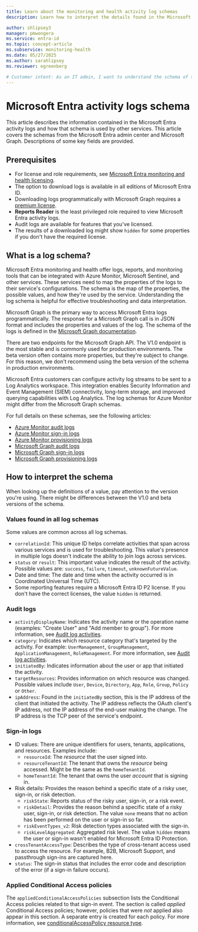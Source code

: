 ```yaml
---
title: Learn about the monitoring and health activity log schemas
description: Learn how to interpret the details found in the Microsoft Entra audit and sign-in and logs schema.

author: shlipsey3
manager: pmwongera
ms.service: entra-id
ms.topic: concept-article
ms.subservice: monitoring-health
ms.date: 05/27/2025
ms.author: sarahlipsey
ms.reviewer: egreenberg

# Customer intent: As an IT admin, I want to understand the schema of the Microsoft Entra audit and sign-in logs so that I can interpret the data in the logs and use it to monitor and troubleshoot my organization's identity and access management.
---
```


# Microsoft Entra activity logs schema

This article describes the information contained in the Microsoft Entra activity logs and how that schema is used by other services. This article covers the schemas from the Microsoft Entra admin center and Microsoft Graph. Descriptions of some key fields are provided.

## Prerequisites

- For license and role requirements, see [Microsoft Entra monitoring and health licensing](../../fundamentals/licensing.md#microsoft-entra-monitoring-and-health).
- The option to download logs is available in all editions of Microsoft Entra ID.
- Downloading logs programmatically with Microsoft Graph requires a [premium license](../../fundamentals/licensing.md#microsoft-entra-monitoring-and-health).
- **Reports Reader** is the least privileged role required to view Microsoft Entra activity logs.
- Audit logs are available for features that you've licensed.
- The results of a downloaded log might show `hidden` for some properties if you don't have the required license.

## What is a log schema?

Microsoft Entra monitoring and health offer logs, reports, and monitoring tools that can be integrated with Azure Monitor, Microsoft Sentinel, and other services. These services need to map the properties of the logs to their service's configurations. The schema is the map of the properties, the possible values, and how they're used by the service. Understanding the log schema is helpful for effective troubleshooting and data interpretation.

Microsoft Graph is the primary way to access Microsoft Entra logs programmatically. The response for a Microsoft Graph call is in JSON format and includes the properties and values of the log. The schema of the logs is defined in the [Microsoft Graph documentation](/graph/api/overview?view=graph-rest-1.0&preserve-view=true).

There are two endpoints for the Microsoft Graph API. The V1.0 endpoint is the most stable and is commonly used for production environments. The beta version often contains more properties, but they're subject to change. For this reason, we don't recommend using the beta version of the schema in production environments.

Microsoft Entra customers can configure activity log streams to be sent to a Log Analytics workspace. This integration enables Security Information and Event Management (SIEM) connectivity, long-term storage, and improved querying capabilities with Log Analytics. The log schemas for Azure Monitor might differ from the Microsoft Graph schemas.

For full details on these schemas, see the following articles:

- [Azure Monitor audit logs](/azure/azure-monitor/reference/tables/auditlogs)
- [Azure Monitor sign-in logs](/azure/azure-monitor/reference/tables/signinlogs)
- [Azure Monitor provisioning logs](/azure/azure-monitor/reference/tables/aadprovisioninglogs)
- [Microsoft Graph audit logs](/graph/api/resources/directoryaudit?view=graph-rest-1.0&preserve-view=true)
- [Microsoft Graph sign-in logs](/graph/api/resources/signin?view=graph-rest-1.0&preserve-view=true)
- [Microsoft Graph provisioning logs](/graph/api/resources/provisioningobjectsummary?view=graph-rest-1.0&preserve-view=true)

## How to interpret the schema

When looking up the definitions of a value, pay attention to the version you're using. There might be differences between the V1.0 and beta versions of the schema.

### Values found in all log schemas

Some values are common across all log schemas. 

- `correlationId`: This unique ID helps correlate activities that span across various services and is used for troubleshooting. This value's presence in multiple logs doesn't indicate the ability to join logs across services.
- `status` or `result`: This important value indicates the result of the activity. Possible values are: `success`, `failure`, `timeout`, `unknownFutureValue`.
- Date and time: The date and time when the activity occurred is in Coordinated Universal Time (UTC).
- Some reporting features require a Microsoft Entra ID P2 license. If you don't have the correct licenses, the value `hidden` is returned.

### Audit logs

- `activityDisplayName`: Indicates the activity name or the operation name (examples: "Create User" and "Add member to group"). For more information, see [Audit log activities](reference-audit-activities.md).
- `category`: Indicates which resource category that's targeted by the activity. For example: `UserManagement`, `GroupManagement`, `ApplicationManagement`, `RoleManagement`. For more information, see [Audit log activities](reference-audit-activities.md).
- `initiatedBy`: Indicates information about the user or app that initiated the activity.
- `targetResources`: Provides information on which resource was changed. Possible values include `User`, `Device`, `Directory`, `App`, `Role`, `Group`, `Policy` or `Other`.
- `ipAddress`: Found in the `initiatedBy` section, this is the IP address of the client that initiated the activity. The IP address reflects the OAuth client's IP address, not the IP address of the end-user making the change. The IP address is the TCP peer of the service's endpoint.

### Sign-in logs

- ID values: There are unique identifiers for users, tenants, applications, and resources. Examples include:
    - `resourceId`: The *resource* that the user signed into.
    - `resourceTenantId`: The tenant that owns the *resource* being accessed. Might be the same as the `homeTenantId`.
    - `homeTenantId`: The tenant that owns the user *account* that is signing in.
- Risk details: Provides the reason behind a specific state of a risky user, sign-in, or risk detection.
    - `riskState`: Reports status of the risky user, sign-in, or a risk event.
    - `riskDetail`: Provides the reason behind a specific state of a risky user, sign-in, or risk detection. The value `none` means that no action has been performed on the user or sign-in so far.
    - `riskEventTypes_v2`: Risk detection types associated with the sign-in.
    - `riskLevelAggregated`: Aggregated risk level. The value `hidden` means the user or sign-in wasn't enabled for Microsoft Entra ID Protection.
- `crossTenantAccessType`: Describes the type of cross-tenant access used to access the resource. For example, B2B, Microsoft Support, and passthrough sign-ins are captured here.
- `status`: The sign-in status that includes the error code and description of the error (if a sign-in failure occurs).

### Applied Conditional Access policies

The `appliedConditionalAccessPolicies` subsection lists the Conditional Access policies related to that sign-in event. The section is called *applied* Conditional Access policies; however, policies that were *not* applied also appear in this section. A separate entry is created for each policy. For more information, see [conditionalAccessPolicy resource type](/graph/api/resources/conditionalaccesspolicy?view=graph-rest-1.0&preserve-view=true).

